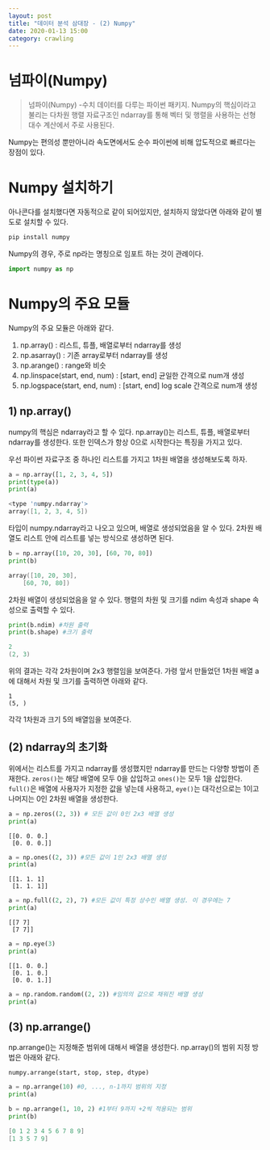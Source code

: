 ```yaml
---
layout: post
title: "데이터 분석 삼대장 - (2) Numpy"
date: 2020-01-13 15:00
category: crawling
---
```


# 넘파이(Numpy)
> 넘파이(Numpy) -수치 데이터를 다루는 파이썬 패키지.
Numpy의 핵심이라고 불리는 다차원 행렬 자료구조인 ndarray를 통해 벡터 및 행렬을 사용하는 선형 대수 계산에서 주로 사용된다.

Numpy는 편의성 뿐만아니라 속도면에서도 순수 파이썬에 비해 압도적으로 빠르다는 장점이 있다. 


# Numpy 설치하기

아나콘다를 설치했다면 자동적으로 같이 되어있지만, 설치하지 않았다면 아래와 같이 별도로 설치할 수 있다.

```s
pip install numpy
```

Numpy의 경우, 주로 np라는 명칭으로 임포트 하는 것이 관례이다. 
```python
import numpy as np
```

# Numpy의 주요 모듈

Numpy의 주요 모듈은 아래와 같다.
1. np.array() : 리스트, 튜플, 배열로부터 ndarray를 생성
2. np.asarray() : 기존 array로부터 ndarray를 생성
3. np.arange() : range와 비슷
4. np.linspace(start, end, num) : [start, end] 균일한 간격으로 num개 생성
5. np.logspace(start, end, num) : [start, end] log scale 간격으로 num개 생성


## 1) np.array()

numpy의 핵심은 ndarray라고 할 수 있다. np.array()는 리스트, 튜플, 배열로부터 ndarray를 생성한다. 또한 인덱스가 항상 0으로 시작한다는 특징을 가지고 있다.

우선 파이썬 자료구조 중 하나인 리스트를 가지고 1차원 배열을 생성해보도록 하자.

```python
a = np.array([1, 2, 3, 4, 5])
print(type(a))
print(a)
```

```s
<type 'numpy.ndarray'>
array([1, 2, 3, 4, 5])
```

타입이 numpy.ndarray라고 나오고 있으며, 배열로 생성되었음을 알 수 있다. 2차원 배열도 리스트 안에 리스트를 넣는 방식으로 생성하면 된다.

```python
b = np.array([10, 20, 30], [60, 70, 80])
print(b)
```

```s
array([10, 20, 30],
    [60, 70, 80])
```

2차원 배열이 생성되었음을 알 수 있다. 행렬의 차원 및 크기를 ndim 속성과 shape 속성으로 출력할 수 있다.

```python
print(b.ndim) #차원 출력
print(b.shape) #크기 출력
```

```s
2
(2, 3)
```

위의 결과는 각각 2차원이며 2x3 행렬임을 보여준다. 가령 앞서 만들었던 1차원 배열 a에 대해서 차원 및 크기를 출력하면 아래와 같다.

```
1
(5, )
```

각각 1차원과 크기 5의 배열임을 보여준다.

## (2) ndarray의 초기화
위에서는 리스트를 가지고 ndarray를 생성했지만 ndarray를 만드는 다양항 방법이 존재한다. `zeros()`는 해당 배열에 모두 0을 삽입하고 `ones()`는 모두 1을 삽입한다. `full()`은 배열에 사용자가 지정한 값을 넣는데 사용하고, `eye()`는 대각선으로는 1이고 나머지는 0인 2차원 배열을 생성한다.

```python
a = np.zeros((2, 3)) # 모든 값이 0인 2x3 배열 생성
print(a)
```

```
[[0. 0. 0.]
 [0. 0. 0.]]
```

```python
a = np.ones((2, 3)) #모든 값이 1인 2x3 배열 생성
print(a)
```

```
[[1. 1. 1]
 [1. 1. 1]]
```

```python
a = np.full((2, 2), 7) #모든 값이 특정 상수인 배열 생성. 이 경우에는 7
print(a)
```

```
[[7 7]
 [7 7]]
```

```python
a = np.eye(3)
print(a)
```

```
[[1. 0. 0.]
 [0. 1. 0.]
 [0. 0. 1.]]
```

```python
a = np.random.random((2, 2)) #임의의 값으로 채워진 배열 생성
print(a)
```

## (3) np.arrange()
np.arrange()는 지정해준 범위에 대해서 배열을 생성한다. np.array()의 범위 지정 방법은 아래와 같다.

`numpy.arrange(start, stop, step, dtype)`

```python
a = np.arrange(10) #0, ..., n-1까지 범위의 지정
print(a)

b = np.arrange(1, 10, 2) #1부터 9까지 +2씩 적용되는 범위
print(b)
```

```s
[0 1 2 3 4 5 6 7 8 9]
[1 3 5 7 9]
```


